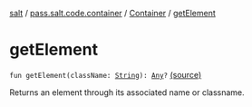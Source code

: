 [salt](../../index.md) / [pass.salt.code.container](../index.md) / [Container](index.md) / [getElement](./get-element.md)

# getElement

`fun getElement(className: `[`String`](https://kotlinlang.org/api/latest/jvm/stdlib/kotlin/-string/index.html)`): `[`Any`](https://kotlinlang.org/api/latest/jvm/stdlib/kotlin/-any/index.html)`?` [(source)](https://github.com/kurbaniec-tgm/salt/tree/master/code/container/Container.kt#L56)

Returns an element through its associated name or classname.

